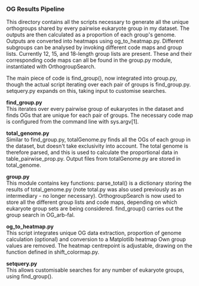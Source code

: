 ### OG Results Pipeline

This directory contains all the scripts necessary to generate all the unique orthogroups shared by every pairwise eukaryote group in my dataset. The outputs are then calculated as a proportion of each group's genome. Outputs are converted into heatmaps using og_to_heatmap.py. Different subgroups can be analysed by invoking different code maps and group lists. Currently 12, 15, and 18-length group lists are present. These and their corresponding code maps can all be found in the group.py module, instantiated with OrthogroupSearch.

The main piece of code is find_group(), now integrated into group.py, though the actual script iterating over each 
pair of groups is find_group.py. setquery.py expands on this, taking input to customise searches.

**find_group.py**  
This iterates over every pairwise group of eukaryotes in the dataset and finds OGs that are unique for each pair of groups. 
The necessary code map is configured from the command line with sys.argv[1].

**total_genome.py**  
Similar to find_group.py, totalGenome.py finds all the OGs of each group in the dataset, but doesn't take exclusivity 
into account. The total genome is therefore parsed, and this is used to calculate the proportional data in 
table_pairwise_prop.py. Output files from totalGenome.py are stored in total_genome.

**group.py**  
This module contains key functions: parse_total() is a dictionary storing the results of total_genome.py (note total.py was also used previously as an intermediary - no longer necessary). OrthogroupSearch is now used to store all the different group lists and code maps, depending on which eukaryote group sets are being considered. find_group() carries out the group search in OG_arb-fal.

**og_to_heatmap.py**  
This script integrates unique OG data extraction, proportion of genome calculation (optional) and conversion to a Matplotlib heatmap Own group values are removed. The heatmap centrepoint is adjustable, drawing on the function defined in shift_colormap.py.

**setquery.py**  
This allows customisable searches for any number of eukaryote groups, using find_group().
